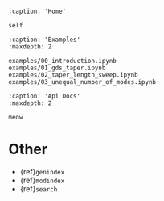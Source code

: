 ```{include} ../../README.md
```

```{toctree}
:caption: 'Home'

self
```

```{toctree}
:caption: 'Examples'
:maxdepth: 2

examples/00_introduction.ipynb
examples/01_gds_taper.ipynb
examples/02_taper_length_sweep.ipynb
examples/03_unequal_number_of_modes.ipynb
```

```{toctree}
:caption: 'Api Docs'
:maxdepth: 2

meow
```

# Other

- {ref}`genindex`
- {ref}`modindex`
- {ref}`search`
